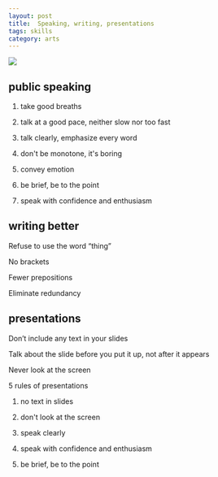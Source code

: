 ```yaml
---
layout: post
title:  Speaking, writing, presentations
tags: skills
category: arts
---
```



![](https://images.unsplash.com/photo-1475721027785-f74eccf877e2?ixlib=rb-1.2.1&ixid=eyJhcHBfaWQiOjEyMDd9&auto=format&fit=crop&w=1500&q=80)

## public speaking 

1. take good breaths

2. talk at a good pace, neither slow nor too fast

3. talk clearly, emphasize every word 

4. don't be monotone, it's boring 

5. convey emotion 

6. be brief, be to the point

7. speak with confidence and enthusiasm


## writing better

Refuse to use the word “thing”

No brackets

Fewer prepositions

Eliminate redundancy


## presentations

Don’t include any text in your slides

Talk about the slide before you put it up, not after it appears

Never look at the screen

5 rules of presentations

1. no text in slides

2. don't look at the screen

3. speak clearly

4. speak with confidence and enthusiasm

5. be brief, be to the point

